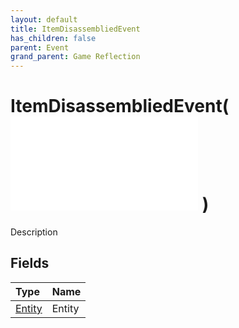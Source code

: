 ```yaml
---
layout: default
title: ItemDisassembliedEvent
has_children: false
parent: Event
grand_parent: Game Reflection
---
```

# ItemDisassembliedEvent( ![ EntityEventBase ](/game-reflection/events/entity_event_base.md) )
Description 

## Fields
| Type | Name |
|:-------------|:--------------|
| [Entity](/game-reflection/classes/entity.md) | Entity |
